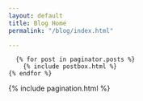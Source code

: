 ```yaml
---
layout: default
title: Blog Home
permalink: "/blog/index.html"

---
```


<div class="blog-grid-container">

      {% for post in paginator.posts %}
        {% include postbox.html %}
    {% endfor %}

</div>


<div class="bottompagination">
<span class="navigation" role="navigation">
    {% include pagination.html %}
</span>
</div>
